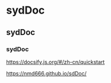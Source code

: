 # sydDoc
## sydDoc
### sydDoc

https://docsify.js.org/#/zh-cn/quickstart

https://nmd666.github.io/sdDoc/
